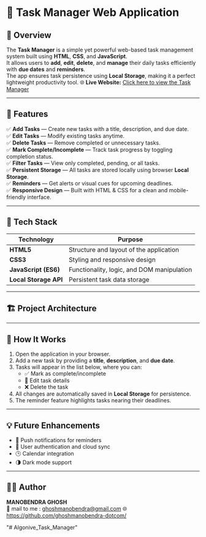 # 📝 Task Manager Web Application

## 📌 Overview
The **Task Manager** is a simple yet powerful web-based task management system built using **HTML**, **CSS**, and **JavaScript**.  
It allows users to **add**, **edit**, **delete**, and **manage** their daily tasks efficiently with **due dates** and **reminders**.  
The app ensures task persistence using **Local Storage**, making it a perfect lightweight productivity tool.
🌐 **Live Website:** [Click here to view the Task Manager](https://algonive-task-manager-delta.vercel.app/)

---

## 🚀 Features
✅ **Add Tasks** — Create new tasks with a title, description, and due date.  
✅ **Edit Tasks** — Modify existing tasks anytime.  
✅ **Delete Tasks** — Remove completed or unnecessary tasks.  
✅ **Mark Complete/Incomplete** — Track task progress by toggling completion status.  
✅ **Filter Tasks** — View only completed, pending, or all tasks.  
✅ **Persistent Storage** — All tasks are stored locally using browser **Local Storage**.  
✅ **Reminders** — Get alerts or visual cues for upcoming deadlines.  
✅ **Responsive Design** — Built with HTML & CSS for a clean and mobile-friendly interface.

---

## 🧠 Tech Stack
| Technology | Purpose |
|-------------|----------|
| **HTML5** | Structure and layout of the application |
| **CSS3** | Styling and responsive design |
| **JavaScript (ES6)** | Functionality, logic, and DOM manipulation |
| **Local Storage API** | Persistent task data storage |

---

## 🏗️ Project Architecture

---

## 🧩 How It Works
1. Open the application in your browser.  
2. Add a new task by providing a **title**, **description**, and **due date**.  
3. Tasks will appear in the list below, where you can:  
   - ✅ Mark as complete/incomplete  
   - 📝 Edit task details  
   - ❌ Delete the task  
4. All changes are automatically saved in **Local Storage** for persistence.  
5. The reminder feature highlights tasks nearing their deadlines.

---

## 💡 Future Enhancements
- 🔔 Push notifications for reminders  
- 📱 User authentication and cloud sync  
- 🕒 Calendar integration  
- 🌗 Dark mode support  

---

## 🧑‍💻 Author
**MANOBENDRA GHOSH**  
📧 mail to me : ghoshmanobendra@gmail.com 
🌐 https://github.com/ghoshmanobendra-dotcom/

"# Algonive_Task_Manager" 
